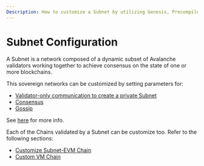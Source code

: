```yaml
---
Description: How to customize a Subnet by utilizing Genesis, Precompile and Blockchain Configs.
---
```


# Subnet Configuration

A Subnet is a network composed of a dynamic subset of Avalanche validators working together to 
achieve consensus on the state of one or more blockchains.

This sovereign networks can be customized by setting parameters for:

- [Validator-only communication to create a private Subnet](../nodes/maintain/subnet-configs.md#validatoronly-bool)
- [Consensus](../nodes/maintain/subnet-configs.md#consensus-parameters)
- [Gossip](../nodes/maintain/subnet-configs.md#gossip-configs)

See [here](../nodes/maintain/subnet-configs.md) for more info.

Each of the Chains validated by a Subnet can be customize too. Refer to the following sections:

- [Customize Subnet-EVM Chain](customize-a-subnet-evm-chain)
- [Custom VM Chain](introduction-to-vm)

